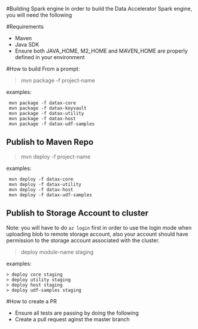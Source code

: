 #Building Spark engine
In order to build the Data Accelerator Spark engine, you will need the following

#Requirements
 - Maven
 - Java SDK
 - Ensure both JAVA_HOME, M2_HOME and MAVEN_HOME are properly defined in your environment

#How to build
From a prompt:

> mvn package -f project-name

examples:
```
 mvn package -f datax-core
 mvn package -f datax-keyvault
 mvn package -f datax-utility
 mvn package -f datax-host
 mvn package -f datax-udf-samples
```


## Publish to Maven Repo

> mvn deploy -f project-name

examples:
```
 mvn deploy -f datax-core
 mvn deploy -f datax-utility
 mvn deploy -f datax-host
 mvn deploy -f datax-udf-samples
```

## Publish to Storage Account to cluster
Note: you will have to do `az login` first in order to use the login mode when uploading blob to remote storage account, also your account should have permission to the storage account associated with the cluster.

> deploy module-name staging

examples:
```
> deploy core staging
> deploy utility staging
> deploy host staging
> deploy udf-samples staging
```


#How to create a PR
 - Ensure all tests are passing by doing the following
 - Create a pull request aginst the master branch

